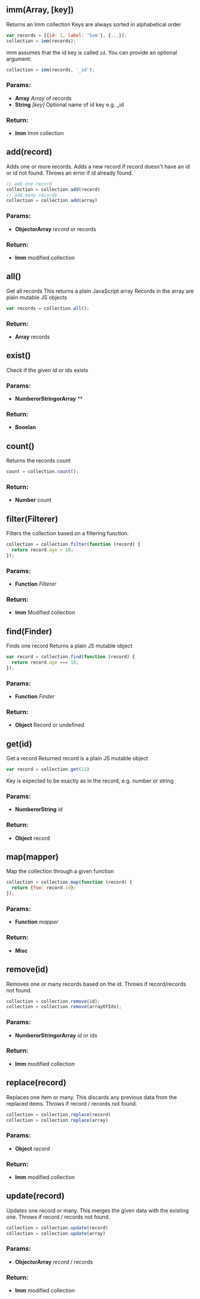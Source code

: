 

<!-- Start src/imm.js -->

## imm(Array, [key])

Returns an Imm collection
Keys are always sorted in alphabetical order

```js
var records = [{id: 1, label: 'Sam'}, {...}];
collection = imm(records);
```
imm assumes that the id key is called `id`. You can provide an optional argument:

```js
collection = imm(records, '_id');
```

### Params:

* **Array** *Array* of records
* **String** *[key]* Optional name of id key e.g. _id

### Return:

* **Imm** Imm collection

## add(record)

Adds one or more records.
Adds a new record if record doesn't have an id or id not found.
Throws an error if id already found.

```js
// add one record
collection = collection.add(record)
// add many records
collection = collection.add(array)
```

### Params:

* **ObjectorArray** *record* or records

### Return:

* **Imm** modified collection

## all()

Get all records
This returns a plain JavaScript array
Records in the array are plain mutable JS objects

```js
var records = collection.all();
```

### Return:

* **Array** records

## exist()

Check if the given id or ids exists

### Params:

* **NumberorStringorArray** ** 

### Return:

* **Booelan** 

## count()

Returns the records count

```js
count = collection.count();
```

### Return:

* **Number** count

## filter(Filterer)

Filters the collection based on a filtering function.

```js
collection = collection.filter(function (record) { 
  return record.age > 18;
});
```

### Params:

* **Function** *Filterer* 

### Return:

* **Imm** Modified collection

## find(Finder)

Finds one record
Returns a plain JS mutable object

```js
var record = collection.find(function (record) { 
  return record.age === 18;
});
```

### Params:

* **Function** *Finder* 

### Return:

* **Object** Record or undefined

## get(id)

Get a record
Returned record is a plain JS mutable object

```js
var record = collection.get(11)
```
Key is expected to be exactly as in the record, e.g. number or string

### Params:

* **NumberorString** *id* 

### Return:

* **Object** record

## map(mapper)

Map the collection through a given function

```js
collection = collection.map(function (record) { 
  return {foo: record.id};
});
```

### Params:

* **Function** *mapper* 

### Return:

* **Misc** 

## remove(id)

Removes one or many records based on the id.
Throws if record/records not found.

```js
collection = collection.remove(id);
collection = collection.remove(arrayOfIds);
```

### Params:

* **NumberorStringorArray** *id* or ids

### Return:

* **Imm** modified collection

## replace(record)

Replaces one item or many. 
This discards any previous data from the replaced items.
Throws if record / records not found.

```js
collection = collection.replace(record)
collection = collection.replace(array)
```

### Params:

* **Object** *record* 

### Return:

* **Imm** modified collection

## update(record)

Updates one record or many. 
This merges the given data with the existing one.
Throws if record / records not found.

```js
collection = collection.update(record)
collection = collection.update(array)
```

### Params:

* **ObjectorArray** *record* / records

### Return:

* **Imm** modified collection

<!-- End src/imm.js -->

